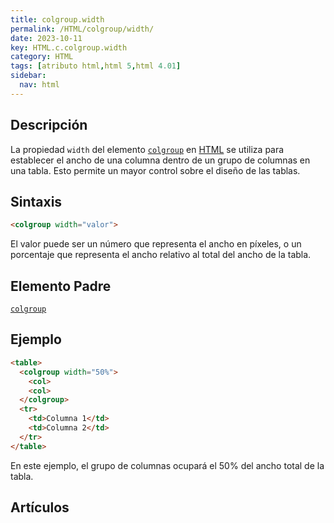 ```yaml
---
title: colgroup.width
permalink: /HTML/colgroup/width/
date: 2023-10-11
key: HTML.c.colgroup.width
category: HTML
tags: [atributo html,html 5,html 4.01]
sidebar:
  nav: html
---
```


## Descripción


La propiedad `width` del elemento [`colgroup`](https://www.w3api.com/HTML/colgroup/) en [HTML](https://www.manualweb.net/html/) se utiliza para establecer el ancho de una columna dentro de un grupo de columnas en una tabla. Esto permite un mayor control sobre el diseño de las tablas.


## Sintaxis


```html
<colgroup width="valor">
```


El valor puede ser un número que representa el ancho en píxeles, o un porcentaje que representa el ancho relativo al total del ancho de la tabla.


## Elemento Padre


[`colgroup`](https://www.w3api.com/HTML/colgroup/)


## Ejemplo


```html
<table>
  <colgroup width="50%">
    <col>
    <col>
  </colgroup>
  <tr>
    <td>Columna 1</td>
    <td>Columna 2</td>
  </tr>
</table>
```


En este ejemplo, el grupo de columnas ocupará el 50% del ancho total de la tabla.


## Artículos

